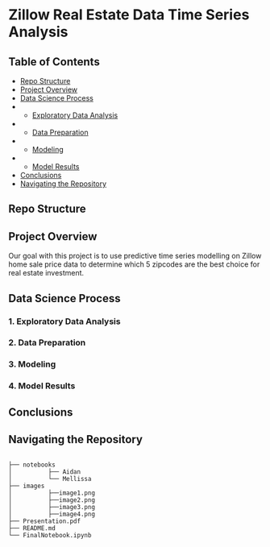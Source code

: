 # Zillow Real Estate Data Time Series Analysis 

 
## Table of Contents

* [Repo Structure](#repo-structure)
* [Project Overview](#project-overview)
* [Data Science Process](#data-science-process)
* * [Exploratory Data Analysis](#exploratory-data-analysis)
* * [Data Preparation](#data-preparation)
* * [Modeling](#modeling)
* * [Model Results](#model-results)
* [Conclusions](#conclusions)
* [Navigating the Repository](#navigating-the-repository)



## Repo Structure

## Project Overview

Our goal with this project is to use predictive time series modelling on Zillow home sale price data to determine which 5 zipcodes are the best choice for real estate investment. 

## Data Science Process

### 1. Exploratory Data Analysis

### 2. Data Preparation

### 3. Modeling

### 4. Model Results

## Conclusions

## Navigating the Repository

```

├── notebooks
│          ├── Aidan
│          └── Mellissa
├── images
│          ├──image1.png
│          ├──image2.png
│          ├──image3.png
│          ├──image4.png
├── Presentation.pdf
├── README.md
└── FinalNotebook.ipynb
```



